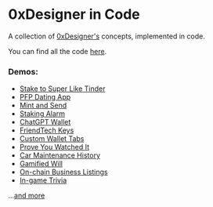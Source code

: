 # 0xDesigner in Code

A collection of [0xDesigner's](https://twitter.com/0xDesigner) concepts, implemented in code.

You can find all the code [here](https://github.com/gregfromstl/web3-concepts).

### Demos:
- [Stake to Super Like Tinder](https://twitter.com/gregfromstl/status/1707480007747240012/video/1)
- [PFP Dating App](https://twitter.com/gregfromstl/status/1707805387565707308/video/1)
- [Mint and Send](https://twitter.com/gregfromstl/status/1708267295452369070/video/1)
- [Staking Alarm](https://x.com/gregfromstl/status/1708549876055957682)
- [ChatGPT Wallet](https://twitter.com/gregfromstl/status/1709026035600388591/video/1)
- [FriendTech Keys](https://x.com/gregfromstl/status/1709320176796344623)
- [Custom Wallet Tabs](https://twitter.com/gregfromstl/status/1709627940340920592/video/1)
- [Prove You Watched It](https://twitter.com/gregfromstl/status/1710080023724695855/video/1)
- [Car Maintenance History](https://twitter.com/gregfromstl/status/1710416715962605734/video/1)
- [Gamified Will](https://twitter.com/gregfromstl/status/1722857595411759194/video/1)
- [On-chain Business Listings](https://twitter.com/gregfromstl/status/1718742527740932332/video/1)
- [In-game Trivia](https://twitter.com/gregfromstl/status/1715842875135869428/video/1)

...[and more](https://twitter.com/gregfromstl)



